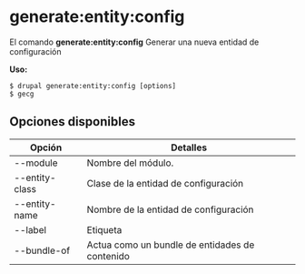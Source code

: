 # generate:entity:config
El comando **generate:entity:config** Generar una nueva entidad de configuración

**Uso:**
```
$ drupal generate:entity:config [options] 
$ gecg  
```

## Opciones disponibles
Opción | Detalles
-------|-------------
--module | Nombre del módulo.
--entity-class | Clase de la entidad de configuración
--entity-name | Nombre de la entidad de configuración
--label | Etiqueta
--bundle-of | Actua como un bundle de entidades de contenido
